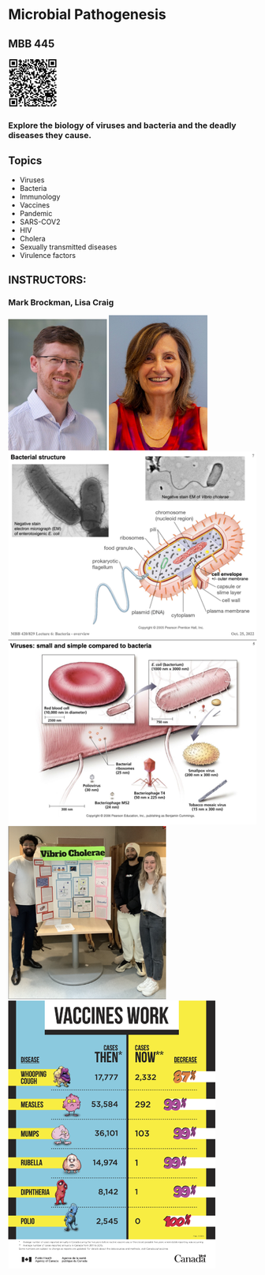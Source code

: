 # Microbial Pathogenesis
## MBB 445

<img src="images/110/adobe_express.png" alt= “” width="100" height="100">

### Explore the biology of viruses and bacteria and the deadly diseases they cause. 

## Topics

* Viruses
* Bacteria
* Immunology
* Vaccines
* Pandemic
* SARS-COV2
* HIV
* Cholera
* Sexually transmitted diseases
* Virulence factors

## INSTRUCTORS:
### Mark Brockman, Lisa Craig

<img src="images/brockman.jpg" alt= “” width="200">

<img src="images/craig.png" alt= “” width="200">

<img src="images/445/image1.jpg" alt= “” width="620">

<img src="images/445/image2.png" alt= “” width="620">

<img src="images/445/image3.png" alt= “” width="320">
<img src="images/445/image4.png" alt= “” width="420">